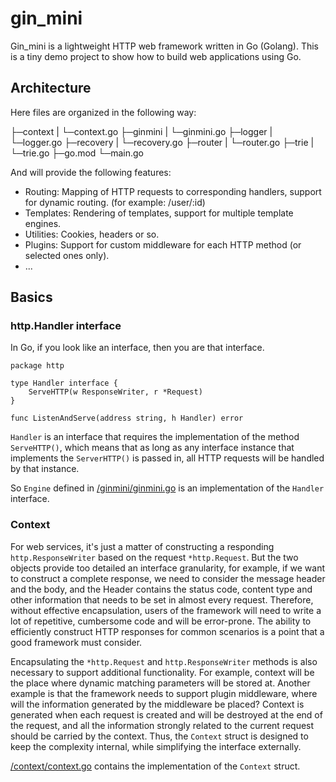 # gin_mini

Gin_mini is a lightweight HTTP web framework written in Go (Golang). This is a tiny demo project to show how to build web applications using Go.

## Architecture

Here files are organized in the following way:

├─context
|  └─context.go
├─ginmini
|  └─ginmini.go
├─logger
|  └─logger.go
├─recovery
|  └─recovery.go
├─router
|  └─router.go
├─trie
|  └─trie.go
├─go.mod
└─main.go

And will provide the following features:

- Routing: Mapping of HTTP requests to corresponding handlers, support for dynamic routing. (for example: /user/:id)
- Templates: Rendering of templates, support for multiple template engines. 
- Utilities: Cookies, headers or so.
- Plugins: Support for custom middleware for each HTTP method (or selected ones only).
- ...

## Basics

### http.Handler interface

In Go, if you look like an interface, then you are that interface.

```golang
package http

type Handler interface {
    ServeHTTP(w ResponseWriter, r *Request)
}

func ListenAndServe(address string, h Handler) error
```

`Handler` is an interface that requires the implementation of the method `ServeHTTP()`, which means that as long as any interface instance that implements the `ServerHTTP()`  is passed in, all HTTP requests will be handled by that instance.

So `Engine` defined in [/ginmini/ginmini.go](ginmini/ginmini.go) is an implementation of the `Handler` interface.

### Context

For web services, it's just a matter of constructing a responding `http.ResponseWriter` based on the request `*http.Request`. But the two objects provide too detailed an interface granularity, for example, if we want to construct a complete response, we need to consider the message header and the body, and the Header contains the status code, content type and other information that needs to be set in almost every request. Therefore, without effective encapsulation, users of the framework will need to write a lot of repetitive, cumbersome code and will be error-prone. The ability to efficiently construct HTTP responses for common scenarios is a point that a good framework must consider.

Encapsulating the `*http.Request` and `http.ResponseWriter` methods is also necessary to support additional functionality. For example, context will be the place where dynamic matching parameters will be stored at. Another example is that the framework needs to support plugin middleware, where will the information generated by the middleware be placed? Context is generated when each request is created and will be destroyed at the end of the request, and all the information strongly related to the current request should be carried by the context. Thus, the `Context` struct is designed to keep the complexity internal, while simplifying the interface externally.

[/context/context.go](context/context.go) contains the implementation of the `Context` struct.
